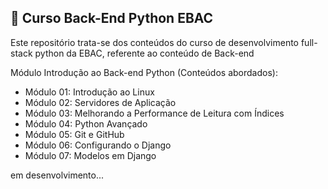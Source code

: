 ## 📝 Curso Back-End Python EBAC
Este repositório trata-se dos conteúdos do curso de desenvolvimento full-stack python da EBAC, referente ao conteúdo de Back-end

Módulo Introdução ao Back-end Python (Conteúdos abordados):
- Módulo 01: Introdução ao Linux
- Módulo 02: Servidores de Aplicação
- Módulo 03: Melhorando a Performance de Leitura com Índices 
- Módulo 04: Python Avançado
- Módulo 05: Git e GitHub
- Módulo 06: Configurando o Django
- Módulo 07: Modelos em Django

em desenvolvimento...